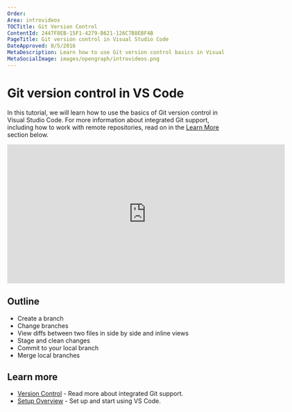 ```yaml
---
Order:
Area: introvideos
TOCTitle: Git Version Control
ContentId: 2447F8EB-15F1-4279-B621-126C7B8EBF4B
PageTitle: Git version control in Visual Studio Code
DateApproved: 8/5/2016
MetaDescription: Learn how to use Git version control basics in Visual Studio Code.
MetaSocialImage: images/opengraph/introvideos.png
---
```

# Git version control in VS Code

In this tutorial, we will learn how to use the basics of Git version control in Visual Studio Code. For more information about integrated Git support, including how to work with remote repositories, read on in the [Learn More](/docs/introvideos/versioncontrol.md#learn-more) section below.

<iframe src="https://www.microsoft.com/en-us/videoplayer/embed/RE4Mzrv" width="640" height="320" allowFullScreen="true" frameBorder="0"></iframe>

## Outline

* Create a branch
* Change branches
* View diffs between two files in side by side and inline views
* Stage and clean changes
* Commit to your local branch
* Merge local branches

## Learn more

* [Version Control](/docs/editor/versioncontrol.md) - Read more about integrated Git support.
* [Setup Overview](/docs/setup/setup-overview.md) - Set up and start using VS Code.
